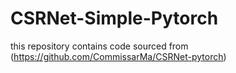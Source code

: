 # CSRNet-Simple-Pytorch

this repository contains code sourced from (https://github.com/CommissarMa/CSRNet-pytorch)